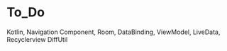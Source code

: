 # To_Do
Kotlin, Navigation Component, Room,  DataBinding, ViewModel, LiveData, Recyclerview DiffUtil
